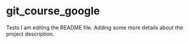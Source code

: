 # git_course_google
Tests
I am editing the README file. Adding some more details about the project description.
